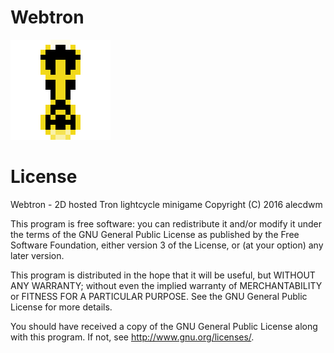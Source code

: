 # Webtron
![WebtronLogo](https://raw.githubusercontent.com/alecdwm/webtron/master/logo-orange.png)

# License
Webtron - 2D hosted Tron lightcycle minigame
Copyright (C) 2016 alecdwm

This program is free software: you can redistribute it and/or modify
it under the terms of the GNU General Public License as published by
the Free Software Foundation, either version 3 of the License, or
(at your option) any later version.

This program is distributed in the hope that it will be useful,
but WITHOUT ANY WARRANTY; without even the implied warranty of
MERCHANTABILITY or FITNESS FOR A PARTICULAR PURPOSE.  See the
GNU General Public License for more details.

You should have received a copy of the GNU General Public License
along with this program.  If not, see <http://www.gnu.org/licenses/>.
